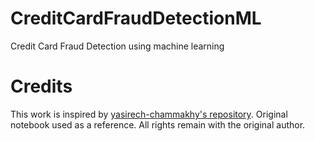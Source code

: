 # CreditCardFraudDetectionML
Credit Card Fraud Detection using machine learning

# Credits
This work is inspired by [yasirech-chammakhy's repository](https://github.com/yasirech-chammakhy/Credit-Card-Fraud-Detection).
Original notebook used as a reference. All rights remain with the original author.

